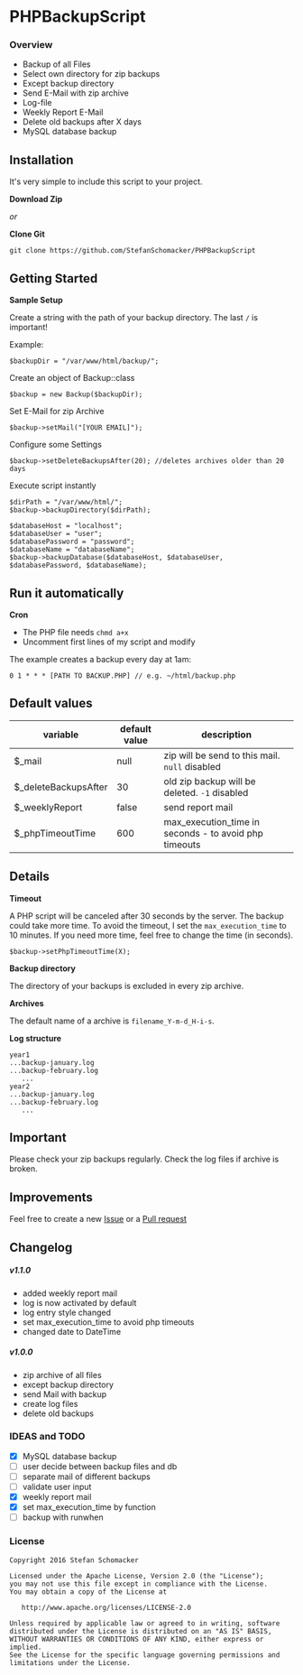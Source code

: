 # PHPBackupScript

### Overview
* Backup of all Files
* Select own directory for zip backups
* Except backup directory
* Send E-Mail with zip archive
* Log-file
* Weekly Report E-Mail
* Delete old backups after X days
* MySQL database backup


## Installation
It's very simple to include this script to your project.

**Download Zip**

_or_

**Clone Git**

```
git clone https://github.com/StefanSchomacker/PHPBackupScript
```

## Getting Started
**Sample Setup**

Create a string with the path of your backup directory.
The last `/` is important!

Example:
```
$backupDir = "/var/www/html/backup/";
```

Create an object of Backup::class

```
$backup = new Backup($backupDir);
```

Set E-Mail for zip Archive

```
$backup->setMail("[YOUR EMAIL]");
```

Configure some Settings

```
$backup->setDeleteBackupsAfter(20); //deletes archives older than 20 days
```

Execute script instantly

```
$dirPath = "/var/www/html/";
$backup->backupDirectory($dirPath);

$databaseHost = "localhost";
$databaseUser = "user";
$databasePassword = "password";
$databaseName = "databaseName";
$backup->backupDatabase($databaseHost, $databaseUser, $databasePassword, $databaseName);
```

## Run it automatically
**Cron**

* The PHP file needs `chmd a+x`
* Uncomment first lines of my script and modify

The example creates a backup every day at 1am:

```
0 1 * * * [PATH TO BACKUP.PHP] // e.g. ~/html/backup.php
```

## Default values
variable | default value | description
------------ | ------------- | -------------
$_mail | null | zip will be send to this mail. `null` disabled
$_deleteBackupsAfter | 30 | old zip backup will be deleted. `-1` disabled
$_weeklyReport | false | send report mail
$_phpTimeoutTime | 600 | max_execution_time in seconds - to avoid php timeouts

## Details
**Timeout**

A PHP script will be canceled after 30 seconds by the server.
The backup could take more time.
To avoid the timeout, I set the `max_execution_time` to 10 minutes. 
If you need more time, feel free to change the time (in seconds).

```
$backup->setPhpTimeoutTime(X);
```

**Backup directory**

The directory of your backups is excluded in every zip archive.

**Archives**

The default name of a archive is `filename_Y-m-d_H-i-s`.

**Log structure**

```
year1
...backup-january.log
...backup-february.log
   ...
year2
...backup-january.log
...backup-february.log
   ...
```

## Important
Please check your zip backups regularly.
Check the log files if archive is broken.

## Improvements
Feel free to create a new
[Issue](https://github.com/StefanSchomacker/PHPBackupScript/issues) or a 
[Pull request](https://github.com/StefanSchomacker/PHPBackupScript/pulls)


## Changelog

##### v1.1.0
* added weekly report mail
* log is now activated by default
* log entry style changed
* set max_execution_time to avoid php timeouts
* changed date to DateTime

##### v1.0.0
* zip archive of all files
* except backup directory
* send Mail with backup
* create log files
* delete old backups

### IDEAS and TODO
- [x] MySQL database backup
- [ ] user decide between backup files and db
- [ ] separate mail of different backups
- [ ] validate user input
- [x] weekly report mail
- [x] set max_execution_time by function
- [ ] backup with runwhen

### License

    Copyright 2016 Stefan Schomacker

    Licensed under the Apache License, Version 2.0 (the "License");
    you may not use this file except in compliance with the License.
    You may obtain a copy of the License at

       http://www.apache.org/licenses/LICENSE-2.0

    Unless required by applicable law or agreed to in writing, software
    distributed under the License is distributed on an "AS IS" BASIS,
    WITHOUT WARRANTIES OR CONDITIONS OF ANY KIND, either express or implied.
    See the License for the specific language governing permissions and
    limitations under the License.

